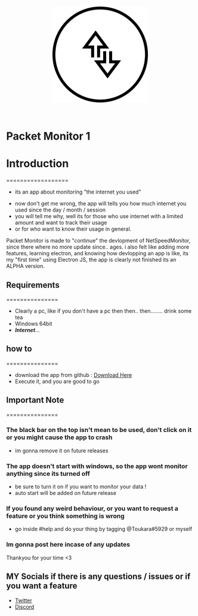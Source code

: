 
<p align="center">
  <img width="256" height="256" src="/PacketMonitor.png">
</p>

<br />


# Packet Monitor 1

# Introduction
==================

* its an app about monitoring "the internet you used"
- now don't get me wrong, the app will tells you how much internet you used since the day / month / session
- you will tell me why, well its for those who use internet with a limited amount and want to track their usage
-  or for who want to know their usage in general.

Packet Monitor is made to "continue" the devlopment of NetSpeedMonitor, since there where no more update since.. ages.
i also felt like adding more features, learning electron, and knowing how devlopping an app is like, 
its my "first time" using Electron JS, the app is clearly not finished its an ALPHA version.


## Requirements  
===============

* Clearly a pc, like if you don't have a pc then then.. then........ drink some tea
* Windows 64bit
* ***Internet***...


## how to
===============

* download the app from github : [Download Here](https://github.com/Madscientiste/Packet-Monitor/releases)
* Execute it, and you are good to go

## Important Note
===============

### The black bar on the top isn't mean to be used, don't click on it or you might cause the app to crash
- im gonna remove it on future releases

### The app doesn't start with windows, so the app wont monitor anything since its turned off
- be sure to turn it on if you want to monitor your data ! 
- auto start will be added on future release

### If you found any weird behaviour, or you want to request a feature or you think something is wrong 
- go inside #help and do your thing by tagging @Toukara#5929 or myself

### Im gonna post here incase of any updates

Thankyou for your time <3

## MY Socials if there is any questions / issues or if you want a feature
 * [Twitter](https://twitter.com/njustn0) <br />
 * [Discord](https://discord.gg/mJVB5xE)
